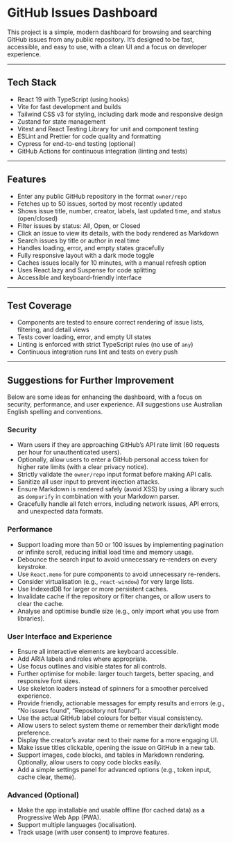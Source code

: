 # GitHub Issues Dashboard

This project is a simple, modern dashboard for browsing and searching GitHub issues from any public repository. It’s designed to be fast, accessible, and easy to use, with a clean UI and a focus on developer experience.

---

## Tech Stack

- React 19 with TypeScript (using hooks)
- Vite for fast development and builds
- Tailwind CSS v3 for styling, including dark mode and responsive design
- Zustand for state management
- Vitest and React Testing Library for unit and component testing
- ESLint and Prettier for code quality and formatting
- Cypress for end-to-end testing (optional)
- GitHub Actions for continuous integration (linting and tests)

---

## Features

- Enter any public GitHub repository in the format `owner/repo`
- Fetches up to 50 issues, sorted by most recently updated
- Shows issue title, number, creator, labels, last updated time, and status (open/closed)
- Filter issues by status: All, Open, or Closed
- Click an issue to view its details, with the body rendered as Markdown
- Search issues by title or author in real time
- Handles loading, error, and empty states gracefully
- Fully responsive layout with a dark mode toggle
- Caches issues locally for 10 minutes, with a manual refresh option
- Uses React.lazy and Suspense for code splitting
- Accessible and keyboard-friendly interface

---

## Test Coverage

- Components are tested to ensure correct rendering of issue lists, filtering, and detail views
- Tests cover loading, error, and empty UI states
- Linting is enforced with strict TypeScript rules (no use of `any`)
- Continuous integration runs lint and tests on every push

---

## Suggestions for Further Improvement

Below are some ideas for enhancing the dashboard, with a focus on security, performance, and user experience. All suggestions use Australian English spelling and conventions.

### Security
- Warn users if they are approaching GitHub’s API rate limit (60 requests per hour for unauthenticated users).
- Optionally, allow users to enter a GitHub personal access token for higher rate limits (with a clear privacy notice).
- Strictly validate the `owner/repo` input format before making API calls.
- Sanitize all user input to prevent injection attacks.
- Ensure Markdown is rendered safely (avoid XSS) by using a library such as `dompurify` in combination with your Markdown parser.
- Gracefully handle all fetch errors, including network issues, API errors, and unexpected data formats.

### Performance
- Support loading more than 50 or 100 issues by implementing pagination or infinite scroll, reducing initial load time and memory usage.
- Debounce the search input to avoid unnecessary re-renders on every keystroke.
- Use `React.memo` for pure components to avoid unnecessary re-renders.
- Consider virtualisation (e.g., `react-window`) for very large lists.
- Use IndexedDB for larger or more persistent caches.
- Invalidate cache if the repository or filter changes, or allow users to clear the cache.
- Analyse and optimise bundle size (e.g., only import what you use from libraries).

### User Interface and Experience
- Ensure all interactive elements are keyboard accessible.
- Add ARIA labels and roles where appropriate.
- Use focus outlines and visible states for all controls.
- Further optimise for mobile: larger touch targets, better spacing, and responsive font sizes.
- Use skeleton loaders instead of spinners for a smoother perceived experience.
- Provide friendly, actionable messages for empty results and errors (e.g., “No issues found”, “Repository not found”).
- Use the actual GitHub label colours for better visual consistency.
- Allow users to select system theme or remember their dark/light mode preference.
- Display the creator’s avatar next to their name for a more engaging UI.
- Make issue titles clickable, opening the issue on GitHub in a new tab.
- Support images, code blocks, and tables in Markdown rendering. Optionally, allow users to copy code blocks easily.
- Add a simple settings panel for advanced options (e.g., token input, cache clear, theme).

### Advanced (Optional)
- Make the app installable and usable offline (for cached data) as a Progressive Web App (PWA).
- Support multiple languages (localisation).
- Track usage (with user consent) to improve features.
